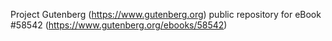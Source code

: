 Project Gutenberg (https://www.gutenberg.org) public repository for
eBook #58542 (https://www.gutenberg.org/ebooks/58542)
